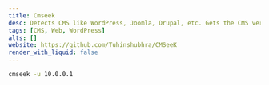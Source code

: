 ```yaml
---
title: Cmseek
desc: Detects CMS like WordPress, Joomla, Drupal, etc. Gets the CMS version and so on.
tags: [CMS, Web, WordPress]
alts: []
website: https://github.com/Tuhinshubhra/CMSeeK
render_with_liquid: false
---
```


```sh
cmseek -u 10.0.0.1
```
